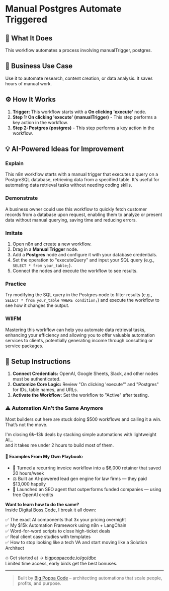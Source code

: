 # Manual Postgres Automate Triggered

## 🚀 What It Does
This workflow automates a process involving manualTrigger, postgres.

## 💼 Business Use Case
Use it to automate research, content creation, or data analysis. It saves hours of manual work.

## ⚙️ How It Works
1.  **Trigger:** This workflow starts with a **On clicking 'execute'** node.
2. **Step 1: On clicking 'execute' (manualTrigger)** - This step performs a key action in the workflow.
3. **Step 2: Postgres (postgres)** - This step performs a key action in the workflow.

## 💡 AI-Powered Ideas for Improvement
### Explain
This n8n workflow starts with a manual trigger that executes a query on a PostgreSQL database, retrieving data from a specified table. It's useful for automating data retrieval tasks without needing coding skills.

### Demonstrate
A business owner could use this workflow to quickly fetch customer records from a database upon request, enabling them to analyze or present data without manual querying, saving time and reducing errors.

### Imitate
1. Open n8n and create a new workflow.
2. Drag in a **Manual Trigger** node.
3. Add a **Postgres** node and configure it with your database credentials.
4. Set the operation to "executeQuery" and input your SQL query (e.g., `SELECT * from your_table;`).
5. Connect the nodes and execute the workflow to see results.

### Practice
Try modifying the SQL query in the Postgres node to filter results (e.g., `SELECT * from your_table WHERE condition;`) and execute the workflow to see how it changes the output.

### WIIFM
Mastering this workflow can help you automate data retrieval tasks, enhancing your efficiency and allowing you to offer valuable automation services to clients, potentially generating income through consulting or service packages.

## 🔧 Setup Instructions
1. **Connect Credentials:** OpenAI, Google Sheets, Slack, and other nodes must be authenticated.
2. **Customize Core Logic:** Review "On clicking 'execute'" and "Postgres" for IDs, table names, and URLs.
3. **Activate the Workflow:** Set the workflow to "Active" after testing.

### ⚠️ Automation Ain’t the Same Anymore

Most builders out here are stuck doing $500 workflows and calling it a win.  
That’s not the move.  

I'm closing $6k–$13k deals by stacking simple automations with lightweight AI...  
and it takes me under 2 hours to build most of them.

#### 🧠 Examples From My Own Playbook:
- 🔁 Turned a recurring invoice workflow into a $6,000 retainer that saved 20 hours/week  
- ⚖️ Built an AI-powered lead gen engine for law firms — they paid $13,000 happily  
- 🚀 Launched an SEO agent that outperforms funded companies — using free OpenAI credits  

**Want to learn how to do the same?**  
Inside [Digital Boss Code](https://bigpoppacode.io/go/dbc), I break it all down:

✅ The exact AI components that 3x your pricing overnight  
✅ My $15k Automation Framework using n8n + LangChain  
✅ Word-for-word scripts to close high-ticket deals  
✅ Real client case studies with templates  
✅ How to stop looking like a tech VA and start moving like a Solution Architect  

🔥 Get started at → [bigpoppacode.io/go/dbc](https://bigpoppacode.io/go/dbc)  
Limited time access, early birds get the best bonuses.

---
> Built by [Big Poppa Code](https://bigpoppacode.io) – architecting automations that scale people, profits, and purpose.
